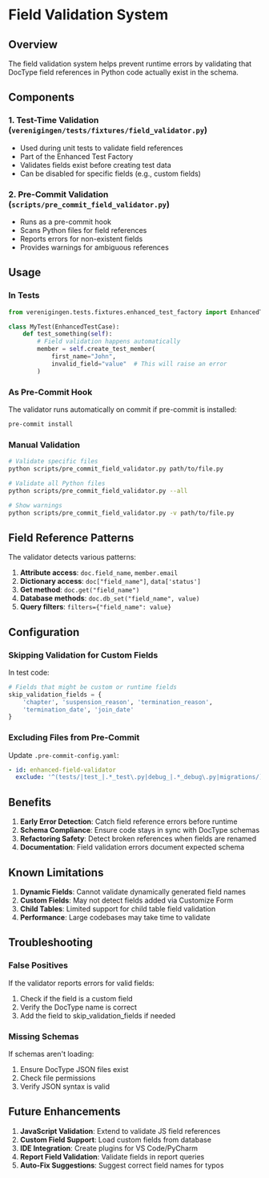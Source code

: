 # Field Validation System

## Overview

The field validation system helps prevent runtime errors by validating that DocType field references in Python code actually exist in the schema.

## Components

### 1. Test-Time Validation (`verenigingen/tests/fixtures/field_validator.py`)
- Used during unit tests to validate field references
- Part of the Enhanced Test Factory
- Validates fields exist before creating test data
- Can be disabled for specific fields (e.g., custom fields)

### 2. Pre-Commit Validation (`scripts/pre_commit_field_validator.py`)
- Runs as a pre-commit hook
- Scans Python files for field references
- Reports errors for non-existent fields
- Provides warnings for ambiguous references

## Usage

### In Tests
```python
from verenigingen.tests.fixtures.enhanced_test_factory import EnhancedTestCase

class MyTest(EnhancedTestCase):
    def test_something(self):
        # Field validation happens automatically
        member = self.create_test_member(
            first_name="John",
            invalid_field="value"  # This will raise an error
        )
```

### As Pre-Commit Hook
The validator runs automatically on commit if pre-commit is installed:
```bash
pre-commit install
```

### Manual Validation
```bash
# Validate specific files
python scripts/pre_commit_field_validator.py path/to/file.py

# Validate all Python files
python scripts/pre_commit_field_validator.py --all

# Show warnings
python scripts/pre_commit_field_validator.py -v path/to/file.py
```

## Field Reference Patterns

The validator detects various patterns:

1. **Attribute access**: `doc.field_name`, `member.email`
2. **Dictionary access**: `doc["field_name"]`, `data['status']`
3. **Get method**: `doc.get("field_name")`
4. **Database methods**: `doc.db_set("field_name", value)`
5. **Query filters**: `filters={"field_name": value}`

## Configuration

### Skipping Validation for Custom Fields

In test code:
```python
# Fields that might be custom or runtime fields
skip_validation_fields = {
    'chapter', 'suspension_reason', 'termination_reason', 
    'termination_date', 'join_date'
}
```

### Excluding Files from Pre-Commit

Update `.pre-commit-config.yaml`:
```yaml
- id: enhanced-field-validator
  exclude: '^(tests/|test_|.*_test\.py|debug_|.*_debug\.py|migrations/)'
```

## Benefits

1. **Early Error Detection**: Catch field reference errors before runtime
2. **Schema Compliance**: Ensure code stays in sync with DocType schemas
3. **Refactoring Safety**: Detect broken references when fields are renamed
4. **Documentation**: Field validation errors document expected schema

## Known Limitations

1. **Dynamic Fields**: Cannot validate dynamically generated field names
2. **Custom Fields**: May not detect fields added via Customize Form
3. **Child Tables**: Limited support for child table field validation
4. **Performance**: Large codebases may take time to validate

## Troubleshooting

### False Positives
If the validator reports errors for valid fields:
1. Check if the field is a custom field
2. Verify the DocType name is correct
3. Add the field to skip_validation_fields if needed

### Missing Schemas
If schemas aren't loading:
1. Ensure DocType JSON files exist
2. Check file permissions
3. Verify JSON syntax is valid

## Future Enhancements

1. **JavaScript Validation**: Extend to validate JS field references
2. **Custom Field Support**: Load custom fields from database
3. **IDE Integration**: Create plugins for VS Code/PyCharm
4. **Report Field Validation**: Validate fields in report queries
5. **Auto-Fix Suggestions**: Suggest correct field names for typos